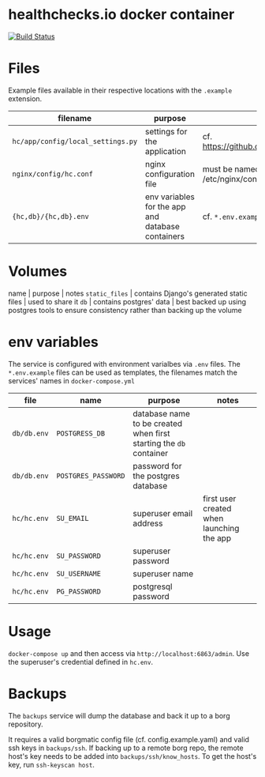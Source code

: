 # healthchecks.io docker container

[![Build Status](https://travis-ci.org/coaxial/docker-healthchecks.svg?branch=master)](https://travis-ci.org/coaxial/docker-healthchecks)

# Files

Example files available in their respective locations with the `.example` extension.

filename | purpose | notes
---|---|---
`hc/app/config/local_settings.py` | settings for the application | cf. https://github.com/healthchecks/healthchecks#configuration
`nginx/config/hc.conf` | nginx configuration file | must be named `hc.conf`, will be mounted at /etc/nginx/conf.d/ in the nginx container
`{hc,db}/{hc,db}.env` | env variables for the app and database containers | cf. `*.env.example`

# Volumes

name | purpose | notes
`static_files` | contains Django's generated static files | used to share it 
`db` | contains postgres' data | best backed up using postgres tools to ensure consistency rather than backing up the volume

# env variables

The service is configured with environment varialbes via `.env` files. The `*.env.example` files can be used as templates, the filenames match the services' names in `docker-compose.yml`

file | name | purpose | notes
---|---|---|---
`db/db.env` | `POSTGRESS_DB` | database name to be created when first starting the `db` container
`db/db.env` | `POSTGRES_PASSWORD` | password for the postgres database
`hc/hc.env` | `SU_EMAIL` | superuser email address | first user created when launching the app
`hc/hc.env` | `SU_PASSWORD` | superuser password
`hc/hc.env` | `SU_USERNAME` | superuser name
`hc/hc.env` | `PG_PASSWORD` | postgresql password

# Usage

`docker-compose up` and then access via `http://localhost:6863/admin`. Use the superuser's credential defined in `hc.env`.

# Backups

The `backups` service will dump the database and back it up to a borg repository.

It requires a valid borgmatic config file (cf. config.example.yaml) and valid ssh keys in `backups/ssh`. If backing up to a remote borg repo, the remote host's key needs to be added into `backups/ssh/know_hosts`. To get the host's key, run `ssh-keyscan host`.
